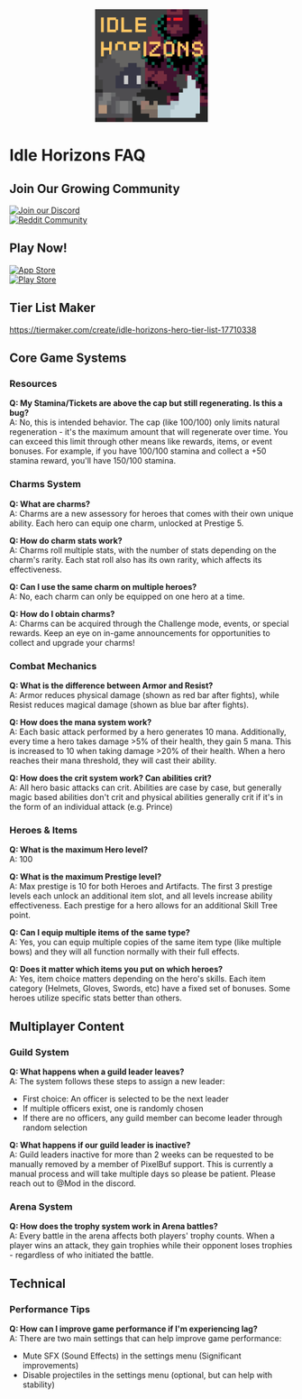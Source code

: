 <div align="center">
 <a href="https://idlehorizons.app.link/githubfaq">
  <img src="app_logo.png" width="200" alt="Idle Horizons Logo">
 </a>
</div>

# Idle Horizons FAQ

## Join Our Growing Community

<div>
 <a href="https://discord.gg/idlehorizons">
   <img src="https://img.shields.io/badge/Discord-7289DA?style=for-the-badge&logo=discord&logoColor=white" alt="Join our Discord">
 </a>
</div>

<div>
 <a href="https://www.reddit.com/r/IdleHorizons">
   <img src="https://img.shields.io/badge/Reddit-FF4500?style=for-the-badge&logo=reddit&logoColor=white" alt="Reddit Community">
 </a>
</div>

## Play Now!

<div>
 <a href="https://apps.apple.com/us/app/idle-horizons/id6737143829">
   <img src="https://img.shields.io/badge/App_Store-0D96F6?style=for-the-badge&logo=app-store&logoColor=white" alt="App Store">
 </a>
</div>

<div>
 <a href="https://play.google.com/store/apps/details?id=com.pixelbuf.idlehorizons">
   <img src="https://img.shields.io/badge/Google_Play-414141?style=for-the-badge&logo=google-play&logoColor=white" alt="Play Store">
 </a>
</div>

## Tier List Maker

https://tiermaker.com/create/idle-horizons-hero-tier-list-17710338

## Core Game Systems

### Resources
**Q: My Stamina/Tickets are above the cap but still regenerating. Is this a bug?**  
A: No, this is intended behavior. The cap (like 100/100) only limits natural regeneration - it's the maximum amount that will regenerate over time. You can exceed this limit through other means like rewards, items, or event bonuses. For example, if you have 100/100 stamina and collect a +50 stamina reward, you'll have 150/100 stamina.

### Charms System
**Q: What are charms?**  
A: Charms are a new assessory for heroes that comes with their own unique ability. Each hero can equip one charm, unlocked at Prestige 5.

**Q: How do charm stats work?**  
A: Charms roll multiple stats, with the number of stats depending on the charm's rarity. Each stat roll also has its own rarity, which affects its effectiveness.

**Q: Can I use the same charm on multiple heroes?**  
A: No, each charm can only be equipped on one hero at a time.  

**Q: How do I obtain charms?**  
A: Charms can be acquired through the Challenge mode, events, or special rewards. Keep an eye on in-game announcements for opportunities to collect and upgrade your charms!

### Combat Mechanics
**Q: What is the difference between Armor and Resist?**  
A: Armor reduces physical damage (shown as red bar after fights), while Resist reduces magical damage (shown as blue bar after fights).

**Q: How does the mana system work?**  
A: Each basic attack performed by a hero generates 10 mana. Additionally, every time a hero takes damage >5% of their health, they gain 5 mana. This is increased to 10 when taking damage >20% of their health. When a hero reaches their mana threshold, they will cast their ability.

**Q: How does the crit system work? Can abilities crit?**  
A: All hero basic attacks can crit. Abilities are case by case, but generally magic based abilities don't crit and physical abilities generally crit if it's in the form of an individual attack (e.g. Prince)

### Heroes & Items
**Q: What is the maximum Hero level?**  
A: 100

**Q: What is the maximum Prestige level?**  
A: Max prestige is 10 for both Heroes and Artifacts. The first 3 prestige levels each unlock an additional item slot, and all levels increase ability effectiveness. Each prestige for a hero allows for an additional Skill Tree point.

**Q: Can I equip multiple items of the same type?**  
A: Yes, you can equip multiple copies of the same item type (like multiple bows) and they will all function normally with their full effects.

**Q: Does it matter which items you put on which heroes?**  
A: Yes, item choice matters depending on the hero's skills. Each item category (Helmets, Gloves, Swords, etc) have a fixed set of bonuses. Some heroes utilize specific stats better than others.

## Multiplayer Content

### Guild System
**Q: What happens when a guild leader leaves?**  
A: The system follows these steps to assign a new leader:
- First choice: An officer is selected to be the next leader
- If multiple officers exist, one is randomly chosen
- If there are no officers, any guild member can become leader through random selection

**Q: What happens if our guild leader is inactive?**  
A: Guild leaders inactive for more than 2 weeks can be requested to be manually removed by a member of PixelBuf support. This is currently a manual process and will take multiple days so please be patient. Please reach out to @Mod in the discord.

### Arena System
**Q: How does the trophy system work in Arena battles?**  
A: Every battle in the arena affects both players' trophy counts. When a player wins an attack, they gain trophies while their opponent loses trophies - regardless of who initiated the battle.

## Technical

### Performance Tips
**Q: How can I improve game performance if I'm experiencing lag?**  
A: There are two main settings that can help improve game performance:
- Mute SFX (Sound Effects) in the settings menu (Significant improvements)
- Disable projectiles in the settings menu (optional, but can help with stability)

